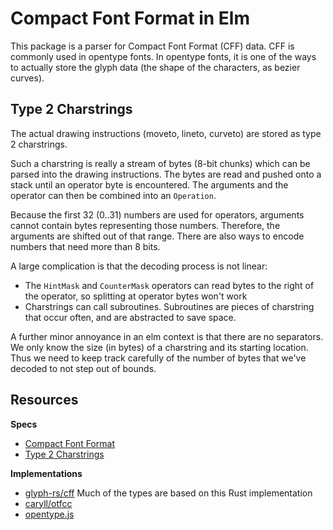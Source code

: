 # Compact Font Format in Elm

This package is a parser for Compact Font Format (CFF) data. CFF is commonly used in opentype fonts.
In opentype fonts, it is one of the ways to actually store the glyph data (the shape of the characters, as bezier curves).

## Type 2 Charstrings

The actual drawing instructions (moveto, lineto, curveto) are stored as type 2 charstrings. 

Such a charstring is really a stream of bytes (8-bit chunks) which can be parsed into the drawing instructions.
The bytes are read and pushed onto a stack until an operator byte is encountered. The arguments and the operator can then be combined 
into an `Operation`.

Because the first 32 (0..31) numbers are used for operators, arguments cannot contain bytes representing those numbers. 
Therefore, the arguments are shifted out of that range. There are also ways to encode numbers that need more than 8 bits.

A large complication is that the decoding process is not linear:

* The `HintMask` and `CounterMask` operators can read bytes to the right of the operator, so splitting at operator bytes won't work
* Charstrings can call subroutines. Subroutines are pieces of charstring that occur often, and are abstracted to save space.

A further minor annoyance in an elm context is that there are no separators. We only know the size (in bytes) of a charstring and its starting location. 
Thus we need to keep track carefully of the number of bytes that we've decoded to not step out of bounds.

## Resources 

**Specs**

* [Compact Font Format](http://wwwimages.adobe.com/www.adobe.com/content/dam/acom/en/devnet/font/pdfs/5176.CFF.pdf)
* [Type 2 Charstrings](https://www.adobe.com/content/dam/acom/en/devnet/font/pdfs/5177.Type2.pdf)


**Implementations**

* [glyph-rs/cff](https://github.com/glyph-rs/cff) Much of the types are based on this Rust implementation 
* [caryll/otfcc](https://github.com/caryll/otfcc/blob/master/lib/libcff/cff-parser.c)
* [opentype.js](https://github.com/opentypejs/opentype.js/blob/4e0bb99d4471369a68b53dd4ef2db9eca73a5b04/src/tables/cff.js)
